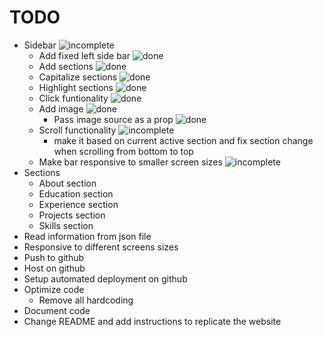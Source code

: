# TODO

- Sidebar ![incomplete]
    - Add fixed left side bar ![done]
    - Add sections ![done]
    - Capitalize sections ![done]
    - Highlight sections ![done]
    - Click funtionality ![done]
    - Add image ![done]
        - Pass image source as a prop ![done]
    - Scroll functionality ![incomplete]
        - make it based on current active section and fix section change when scrolling from bottom to top
    - Make bar responsive to smaller screen sizes ![incomplete]
- Sections
    - About section
    - Education section
    - Experience section
    - Projects section
    - Skills section
- Read information from json file
- Responsive to different screens sizes
- Push to github
- Host on github
- Setup automated deployment on github
- Optimize code
    - Remove all hardcoding
- Document code
- Change README and add instructions to replicate the website

[done]: https://img.shields.io/badge/DONE-brightgreen
[incomplete]: https://img.shields.io/badge/INCOMPLETE-red

